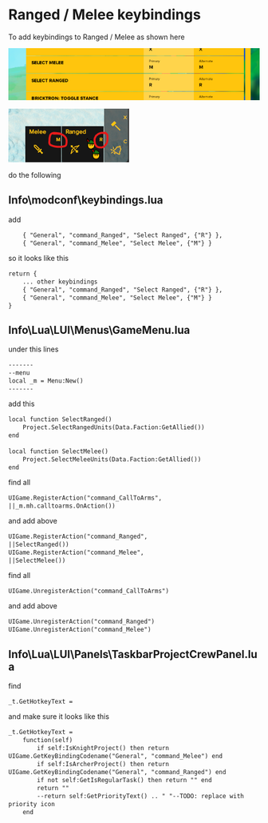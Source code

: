 # Ranged / Melee keybindings
To add keybindings to Ranged / Melee as shown here

![](./image1.png)

![](./image2.png)

do the following

## Info\modconf\keybindings.lua
add
```
    { "General", "command_Ranged", "Select Ranged", {"R"} },
    { "General", "command_Melee", "Select Melee", {"M"} }
```

so it looks like this
```
return {
    ... other keybindings
    { "General", "command_Ranged", "Select Ranged", {"R"} },
    { "General", "command_Melee", "Select Melee", {"M"} }
}
```

## Info\Lua\LUI\Menus\GameMenu.lua

under this lines
```
-------
--menu
local _m = Menu:New()
-------
```

add this 
```
local function SelectRanged()
	Project.SelectRangedUnits(Data.Faction:GetAllied())
end

local function SelectMelee()
	Project.SelectMeleeUnits(Data.Faction:GetAllied())
end
```

find all
```
UIGame.RegisterAction("command_CallToArms",						||_m.mh.calltoarms.OnAction())
```

and add above
```
UIGame.RegisterAction("command_Ranged",						    ||SelectRanged())
UIGame.RegisterAction("command_Melee",						    ||SelectMelee())
```


find all
```
UIGame.UnregisterAction("command_CallToArms")
```

and add above
```
UIGame.UnregisterAction("command_Ranged")
UIGame.UnregisterAction("command_Melee")
```

## Info\Lua\LUI\Panels\TaskbarProjectCrewPanel.lua

find 
```
_t.GetHotkeyText =
```

and make sure it looks like this
```
_t.GetHotkeyText =
	function(self)
		if self:IsKnightProject() then return UIGame.GetKeyBindingCodename("General", "command_Melee") end
		if self:IsArcherProject() then return UIGame.GetKeyBindingCodename("General", "command_Ranged") end
		if not self:GetIsRegularTask() then return "" end
		return ""
		--return self:GetPriorityText() .. " "--TODO: replace with priority icon
	end
```